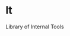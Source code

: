 # <strong>l</strong><sup><i class="fa fa-fire"></i></sup><strong>t</strong>
Library of Internal Tools
